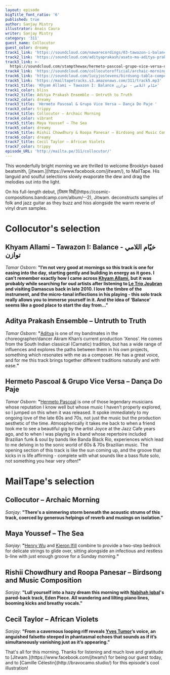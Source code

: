 ```yaml
---
layout: episode
bigTitle_font_ratio: '6'
published: true
author: Sanjay Mistry
illustrator: Anais Caura
writer: Sanjay Mistry
category: '311'
guest_name: Collocutor
guest_color: dreamy
track1_link: 'https://soundcloud.com/nawarecordings/03-tawazon-i-balance'
track2_link: 'https://soundcloud.com/adityaprakash/asato-ma-aditya-prakash'
track3_link: >-
  https://soundcloud.com/stampthewax/hermeto-pascoal-grupo-vice-versa-danca-do-paje-stw-premiere
track4_link: 'https://soundcloud.com/collocutorofficial/archaic-morning'
track6_link: 'https://soundcloud.com/lucyjostevens/birdsong-tabla-compo-2'
track5_link: 'https://mailtapetracks.s3.amazonaws.com/311/track5.mp3'
track1_title: 'Khyam Allami – Tawazon I: Balance خيّام اللامي - توازن'
track1_color: bliss
track2_title: Aditya Prakash Ensemble – Untruth to Truth
track2_color: dreamy
track3_title: 'Hermeto Pascoal & Grupo Vice Versa – Dança Do Paje '
track3_color: trippy
track4_title: Collocutor – Archaic Morning
track4_color: vibrant
track5_title: Maya Youssef – The Sea
track5_color: dreamy
track6_title: Rishii Chowdhury & Roopa Panesar – Birdsong and Music Composition
track6_color: dreamy
track7_title: Cecil Taylor – African Violets
track7_color: trippy
episode_URL: 'http://mailta.pe/311/collocutor/'
---
```

<p id="introduction">This wonderfully bright morning we are thrilled to welcome Brooklyn-based beatsmith, [jitwam.](https://www.facebook.com/jitwam/), to MailTape. His languid and soulful selections slowly evaporate the dew and drag the melodies out into the light.</p>
<p>On his full-length debut, [ज़ितम सिहँ](https://cosmic-compositions.bandcamp.com/album/--2), Jitwam. deconstructs samples of folk and jazz guitar as they buzz and hiss alongside the warm reverie of vinyl drum samples.</p>


# Collocutor's selection


## Khyam Allami – Tawazon I: Balance خيّام اللامي - توازن
_Tamar Osborn_: **"**I’m not very good at mornings so this track is one for easing into the day, starting gently and building in energy as it goes. I can’t remember exactly how I came across [Khyam Allami](http://www.khyamallami.com/site/), but it was probably while searching for oud artists after listening to [Le Trio Joubran](http://www.letriojoubran.com/) and visiting Damascus back in late 2010. I love the timbre of the instrument, and the micro-tonal inflections in his playing - this solo track really allows you to immerse yourself in it. And the idea of ‘Balance’ seems like a good place to start the day from...**"**

## Aditya Prakash Ensemble – Untruth to Truth
_Tamar Osborn_: **"**[Aditya](http://adityaprakashmusic.com/) is one of my bandmates in the choreographer/dancer Akram Khan’s current production ‘Xenos’. He comes from the South Indian classical (Carnatic) tradition, but has a wide range of influences and explores the paths between them in his own projects, something which resonates with me as a composer. He has a great voice, and for me this track brings together different traditions naturally and with ease.**"**

## Hermeto Pascoal & Grupo Vice Versa – Dança Do Paje 
_Tamar Osborn_: **"**[Hermeto Pascoal](http://www.hermetopascoal.com.br/) is one of those legendary musicians whose reputation I know well but whose music I haven’t properly explored, so I jumped on this when it was released. It spoke immediately to my ongoing love of the late 60s and 70s, not just the music but the production aesthetic of the time. Atmospherically it takes me back to when a friend took me to see a beautiful gig by the artist Joyce at the Jazz Cafe years ago, and to when I was playing in a band whose repertoire included Brazilian funk & soul by bands like Banda Black Rio, experiences which lead to me delving in to the sonic world of 60s & 70s Brazilian music. The opening section of this track is like the sun coming up, and the groove that kicks in is life affirming - complete with what sounds like a bass flute solo, not something you hear very often!**"**


# MailTape's selection

## Collocutor – Archaic Morning
_Sanjay_: **"**There's a simmering storm beneath the acoustic strums of this track, coerced by generous helpings of reverb and musings on isolation.**"**

## Maya Youssef – The Sea
_Sanjay_: **"**[Henry Wu](http://www.smarturl.it/kw-thereturn) and [Kieron Ifill](http://blog.nutriot.com/tag/kieron-ifill) combine to provide a two-step bedrock for delicate strings to glide over, sitting alongside an infectious and restless b-line with just enough groove for a Sunday morning.**"**

##  Rishii Chowdhury and Roopa Panesar – Birdsong and Music Composition
_Sanjay_: **"**Lull yourself into a hazy dream this morning with [Nabihah Iqbal](https://nabihahiqbal.bandcamp.com/)'s pared-back track, Eden Piece. All wandering and lilting piano lines, booming kicks and breathy vocals.**"**

## Cecil Taylor – African Violets
_Sanjay_: **"**From a cavernous looping riff reveals [Yves Tumor](https://soundcloud.com/yvestumor/)’s voice, an anguished falsetto steeped in phantasmal echoes that sounds as if it’s simultaneously vanishing just as it’s appearing.**"**

<p id="outroduction">That's all for this morning. Thanks for listening and much love and gratitude to [Jitwam.](https://www.facebook.com/jitwam/) for being our guest today, and to [Camille Célestin](http://bravocamo.studio/) for this episode's cool illustration!</p>
